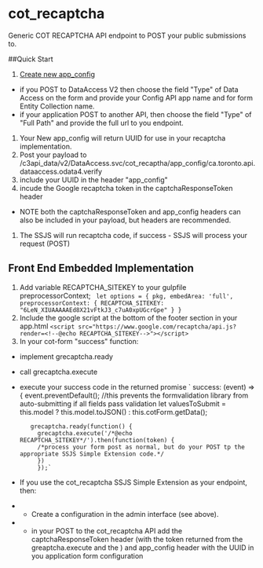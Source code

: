 cot_recaptcha
===========
Generic COT RECAPTCHA API endpoint to POST your public submissions to.
 
##Quick Start

1. [Create new app_config](https://was-intra-sit.toronto.ca/webapps/cot_recaptcha)
- if you POST to DataAccess V2 then choose the field "Type" of Data Access on the form and provide your Config API app name and for form Entity Collection name.
- if your application POST to another API, then choose the field "Type" of "Full Path" and provide the full url to you endpoint.
1. Your New app_config will return UUID for use in your recaptcha implementation.
1. Post your payload to /c3api_data/v2/DataAccess.svc/cot_recaptha/app_config/ca.toronto.api.dataaccess.odata4.verify
1. include your UUID in the header "app_config"
1. incude the Google recaptcha token in the captchaResponseToken header
- NOTE both the captchaResponseToken  and app_config headers can also be included in your payload, but headers are recommended.
1. The SSJS will run recaptcha code, if success - SSJS will process your request (POST)


## Front End Embedded Implementation
1. Add variable RECAPTCHA_SITEKEY to your gulpfile preprocessorContext;
`
let options = {
   pkg,
   embedArea: 'full',
   preprocessorContext: {
     RECAPTCHA_SITEKEY: "6LeN_XIUAAAAAEd8X21vFtkJ3_c7uA0xpUGcrGpe"
     }
 }`
1. Include the google script at the bottom of the footer section in your app.html
`<script src="https://www.google.com/recaptcha/api.js?render=<!--@echo RECAPTCHA_SITEKEY-->"></script>`
1. In your cot-form "success" function:
 - implement grecaptcha.ready
 - call grecaptcha.execute
 - execute your success code in the returned promise
 `      success: (event) => {
          event.preventDefault(); //this prevents the formvalidation library from auto-submitting if all fields pass validation
          let valuesToSubmit = this.model ? this.model.toJSON() : this.cotForm.getData();
  
          grecaptcha.ready(function() {
            grecaptcha.execute('/*@echo RECAPTCHA_SITEKEY*/').then(function(token) {
            /*process your form post as normal, but do your POST tp the appropriate SSJS Simple Extension code.*/
            })
            });`
 - If you use the cot_recaptcha SSJS Simple Extension as your endpoint, then:
  - - Create a configuration in the admin interface (see above).
  - - in your POST to the cot_recaptcha API add the captchaResponseToken header (with the token returned from the greaptcha.execute and the ) and app_config header with the UUID in you application form configuration
 
